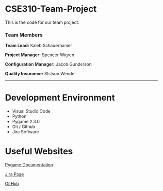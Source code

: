 # CSE310-Team-Project
This is the code for our team project.

### Team Members

**Team Lead:** Kaleb Schauerhamer 

**Project Manager:** Spencer Wigren

**Configuration Manager:** Jacob Gunderson 

**Quality Insurance:** Ststson Wendel

--- 

# Development Environment

* Visual Studio Code
* Python
* Pygame 2.3.0
* Git / Github
* Jira Software

# Useful Websites

[Pygame Documentation](https://www.pygame.org/docs/)

[Jira Page](https://applied-team07.atlassian.net/jira/software/projects/GAM/boards/1)

[GitHub](https://github.com/310-Team007/Game007)
